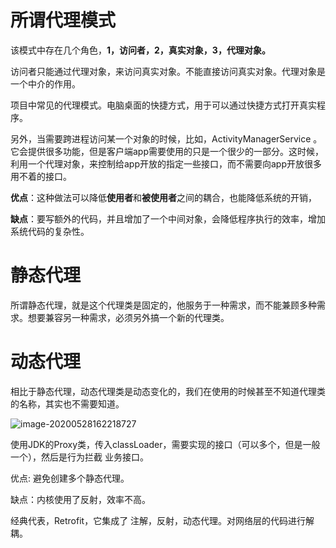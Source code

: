 # 所谓代理模式

该模式中存在几个角色，**1，访问者，2，真实对象，3，代理对象。**

访问者只能通过代理对象，来访问真实对象。不能直接访问真实对象。代理对象是一个中介的作用。

项目中常见的代理模式。电脑桌面的快捷方式，用于可以通过快捷方式打开真实程序。

另外，当需要跨进程访问某一个对象的时候，比如，ActivityManagerService 。它会提供很多功能，但是客户端app需要使用的只是一个很少的一部分。这时候，利用一个代理对象，来控制给app开放的指定一些接口，而不需要向app开放很多用不着的接口。

**优点**：这种做法可以降低**使用者**和**被使用者**之间的耦合，也能降低系统的开销，

**缺点**：要写额外的代码，并且增加了一个中间对象，会降低程序执行的效率，增加系统代码的复杂性。

# 静态代理

所谓静态代理，就是这个代理类是固定的，他服务于一种需求，而不能兼顾多种需求。想要兼容另一种需求，必须另外搞一个新的代理类。

# 动态代理

相比于静态代理，动态代理类是动态变化的，我们在使用的时候甚至不知道代理类的名称，其实也不需要知道。

![image-20200528162218727](C:\Users\adminstrator\AppData\Roaming\Typora\typora-user-images\image-20200528162218727.png)

使用JDK的Proxy类，传入classLoader，需要实现的接口（可以多个，但是一般一个），然后是行为拦截 业务接口。

优点: 避免创建多个静态代理。

缺点：内核使用了反射，效率不高。

经典代表，Retrofit，它集成了 注解，反射，动态代理。对网络层的代码进行解耦。







